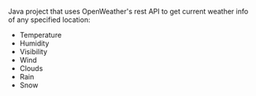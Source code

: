 Java project that uses OpenWeather's rest API to get current weather info of any specified location:
- Temperature
- Humidity
- Visibility
- Wind
- Clouds
- Rain
- Snow
